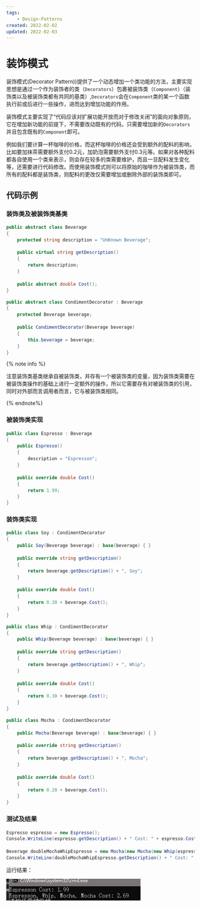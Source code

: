 ```yaml
---
tags:
    - Design-Patterns
created: 2022-02-02
updated: 2022-02-03
---
```


# 装饰模式

装饰模式(Decorator Pattern))提供了一个动态增加一个类功能的方法，主要实现思想是通过一个作为装饰者的类（`Decorators`）包裹被装饰类（`Component`）（装饰类以及被装饰类都有共同的基类）,`Decorators`会在`Component`类的某一个函数执行前或后进行一些操作，进而达到增加功能的作用。

装饰模式主要实现了“代码应该对扩展功能开放而对于修改关闭”的面向对象原则，它在增加新功能的前提下，不需要改动既有的代码，只需要增加新的`Decorators`并且包含既有的`Component`即可。

例如我们要计算一杯咖啡的价格，而这杯咖啡的价格还会受到额外的配料的影响，比如要加抹茶需要额外支付0.2元，加奶泡需要额外支付0.3元等。如果对各种配料都各自使用一个类来表示，则会存在较多的类需要维护，而且一旦配料发生变化等，还需要进行代码修改。而使用装饰模式则可以将原始的咖啡作为被装饰类，而所有的配料都是装饰类，则配料的更改仅需要增加或删除外部的装饰类即可。

## 代码示例

### 装饰类及被装饰类基类

```cs 被装饰类基类
public abstract class Beverage
{
    protected string description = "UnKnown Beverage";

    public virtual string getDescription()
    {
        return description;
    }

    public abstract double Cost();
}
```

```cs 装饰类基类
public abstract class CondimentDecorator : Beverage
{
    protected Beverage beverage;

    public CondimentDecorator(Beverage beverage)
    {
        this.beverage = beverage;
    }
}
```

{% note info %}

注意装饰类基类继承自被装饰类，并存有一个被装饰类的变量，因为装饰类需要在被装饰类操作的基础上进行一定额外的操作，所以它需要存有对被装饰类的引用，同时对外部而言调用者而言，它与被装饰类相同。

{% endnote%}

### 被装饰类实现

```cs 浓咖啡
public class Espresso : Beverage
{
    public Espresso()
    {
        description = "Espresson";
    }

    public override double Cost()
    {
        return 1.99;
    }
}
```

### 装饰类实现

```cs 酱油
public class Soy : CondimentDecorator
{
    public Soy(Beverage beverage) : base(beverage) { }

    public override string getDescription()
    {
        return beverage.getDescription() + ", Soy";
    }

    public override double Cost()
    {
        return 0.30 + beverage.Cost();
    }
}
```

```cs 奶泡
public class Whip : CondimentDecorator
{
    public Whip(Beverage beverage) : base(beverage) { }

    public override string getDescription()
    {
        return beverage.getDescription() + ", Whip";
    }

    public override double Cost()
    {
        return 0.30 + beverage.Cost();
    }
}
```

```cs 抹茶
public class Mocha : CondimentDecorator
{
    public Mocha(Beverage beverage) : base(beverage) { }

    public override string getDescription()
    {
        return beverage.getDescription() + ", Mocha";
    }

    public override double Cost()
    {
        return 0.20 + beverage.Cost();
    }
}
```

### 测试及结果

```cs 测试代码
Espresso espresso = new Espresso();
Console.WriteLine(espresso.getDescription() + " Cost: " + espresso.Cost());

Beverage doubleMochaWhipEspresso = new Mocha(new Mocha(new Whip(espresso)));
Console.WriteLine(doubleMochaWhipEspresso.getDescription() + " Cost: " + doubleMochaWhipEspresso.Cost());
```

运行结果：

![装饰模式运行结果](Ch%2003%20the%20Decorator%20Pattern/2019-01-15-23-43-20.png)
